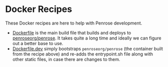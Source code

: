 # Docker Recipes

These Docker recipes are here to help with Penrose development.

 - [Dockerfile](Dockerfile) is the main build file that builds and deploys to [penroseorg/penrose](https://hub.docker.com/r/penroseorg/penrose/). It takes quite a long time and ideally we can figure out a better base to use.
 - [Dockerfile.dev](Dockerfile.dev) simply bootstraps `penroseorg/penrose` (the container built from the recipe above) and re-adds the entrypoint.sh file along with other static files, in case there are changes to them.


